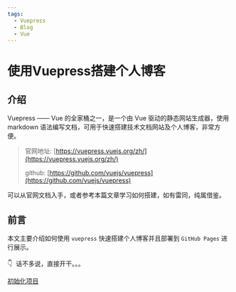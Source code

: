 ```yaml
---
tags:
  - Vuepress
  - Blog
  - Vue
---
```

<!-- more -->

# 使用Vuepress搭建个人博客
## 介绍
Vuepress —— Vue 的全家桶之一，是一个由 Vue 驱动的静态网站生成器，使用 markdown 语法编写文档，可用于快速搭建技术文档网站及个人博客，非常方便。
> 
> 官网地址: [https://vuepress.vuejs.org/zh/](https://vuepress.vuejs.org/zh/)
>
> github: [https://github.com/vuejs/vuepress](https://github.com/vuejs/vuepress)

可以从官网文档入手，或者参考本篇文章学习如何搭建，如有雷同，纯属借鉴。

## 前言
本文主要介绍如何使用 `vuepress` 快速搭建个人博客并且部署到 `GitHub Pages` 进行展示。
<br />
<br />
👇 &nbsp;话不多说，直接开干。。。

[初始化项目](/frontend/vuepress/init)